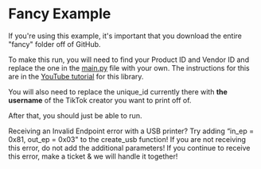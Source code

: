 Fancy Example
==========

If you're using this example, it's important that you download
the entire "fancy" folder off of GitHub. 

To make this run, you will need to find your Product ID and Vendor ID and replace the one in the [main.py](main.py) file
with your own. The instructions for this are in the [YouTube tutorial](https://www.youtube.com/watch?v=NeapS5Jn_oo) for this library.

You will also need to replace the unique_id currently there with **the username** of the TikTok creator you want to print off of.

After that, you should just be able to run.

Receiving an Invalid Endpoint error with a USB printer? Try adding “in_ep = 0x81, out_ep = 0x03" to the create_usb function!
If you are not receiving this error, do not add the additional parameters! If you continue to receive this error, make a ticket & we will handle it together!